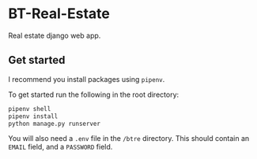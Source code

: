 # BT-Real-Estate

Real estate django web app.

## Get started

I recommend you install packages using `pipenv`.

To get started run the following in the root directory:

```sh
pipenv shell
pipenv install
python manage.py runserver
```

You will also need a `.env` file in the `/btre` directory. This should contain an `EMAIL` field, and a `PASSWORD` field.